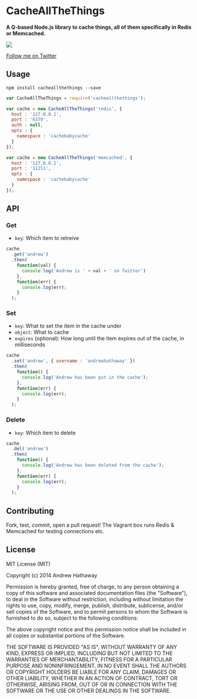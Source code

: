 # CacheAllTheThings

**A Q-based Node.js library to cache things, all of them specifically in Redis or Memcached.**

![](http://s2.quickmeme.com/img/d0/d053e99d38c58ae66c7cd0e61f2944605e1a4453514b0d676c90fd8067d4706d.jpg)

[Follow me on Twitter](http://twitter.com/andrewhathaway)

## Usage

    npm install cacheallthethings --save

```Javascript
var CacheAllTheThings = require('cacheallthethings');

var cache = new CacheAllTheThings('redis', {
  host : '127.0.0.1',
  port : '6379',
  auth : null,
  opts : {
    namespace : 'cachebabycache'
  }
});

var cache = new CacheAllTheThings('memcached', {
  host : '127.0.0.1',
  port : '11211',
  opts : {
    namespace : 'cachebabycache'
  }
});
```

## API


### Get

* `key`: Which item to retreive

```Javascript
cache
  .get('andrew')
  .then(
    function(val) {
      console.log('Andrew is ' + val + ' on Twitter')
    },
    function(err) {
      console.log(err);
    }
  );
```

### Set

* `key`: What to set the item in the cache under
* `object`: What to cache
* `expires` (optional): How long until the item expires out of the cache, in milliseconds

```Javascript
cache
  .set('andrew', { username : 'andrewhathaway' })
  .then(
    function() {
      console.log('Andrew has been put in the cache');
    },
    function(err) {
      console.log(err);
    }
  );
```

### Delete

* `key`: Which item to delete

```Javascript
cache
  .del('andrew')
  .then(
    function() {
      console.log('Andrew has been deleted from the cache');
    },
    function(err) {
      console.log(err);
    }
  );
```

## Contributing

Fork, test, commit, open a pull request! The Vagrant box runs Redis & Memcached for testing connections etc.

## License

MIT License (MIT)

Copyright (c) 2014 Andrew Hathaway

Permission is hereby granted, free of charge, to any person obtaining a copy
of this software and associated documentation files (the "Software"), to deal
in the Software without restriction, including without limitation the rights
to use, copy, modify, merge, publish, distribute, sublicense, and/or sell
copies of the Software, and to permit persons to whom the Software is
furnished to do so, subject to the following conditions:

The above copyright notice and this permission notice shall be included in
all copies or substantial portions of the Software.

THE SOFTWARE IS PROVIDED "AS IS", WITHOUT WARRANTY OF ANY KIND, EXPRESS OR
IMPLIED, INCLUDING BUT NOT LIMITED TO THE WARRANTIES OF MERCHANTABILITY,
FITNESS FOR A PARTICULAR PURPOSE AND NONINFRINGEMENT. IN NO EVENT SHALL THE
AUTHORS OR COPYRIGHT HOLDERS BE LIABLE FOR ANY CLAIM, DAMAGES OR OTHER
LIABILITY, WHETHER IN AN ACTION OF CONTRACT, TORT OR OTHERWISE, ARISING FROM,
OUT OF OR IN CONNECTION WITH THE SOFTWARE OR THE USE OR OTHER DEALINGS IN
THE SOFTWARE.
